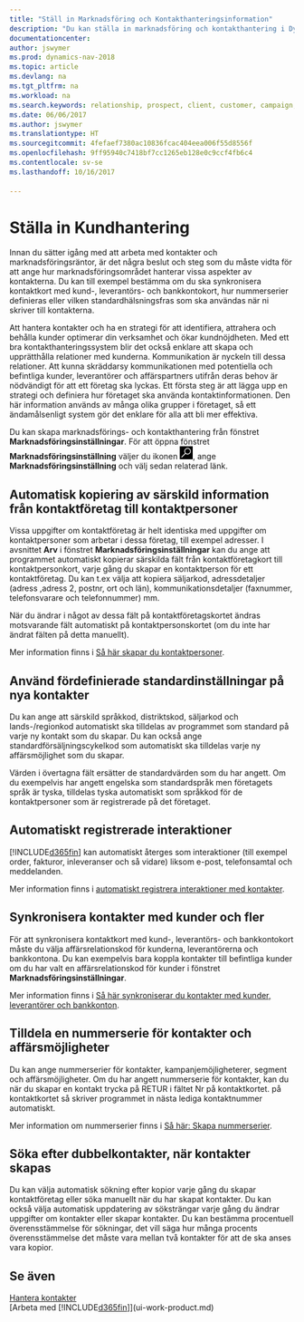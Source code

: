 ```yaml
---
title: "Ställ in Marknadsföring och Kontakthanteringsinformation"
description: "Du kan ställa in marknadsföring och kontakthantering i Dynamics NAV för att optimera relationer med potentiella kunder eller kunder och förbättra kampanjer och erbjudanden."
documentationcenter: 
author: jswymer
ms.prod: dynamics-nav-2018
ms.topic: article
ms.devlang: na
ms.tgt_pltfrm: na
ms.workload: na
ms.search.keywords: relationship, prospect, client, customer, campaign, promo
ms.date: 06/06/2017
ms.author: jswymer
ms.translationtype: HT
ms.sourcegitcommit: 4fefaef7380ac10836fcac404eea006f55d8556f
ms.openlocfilehash: 9ff95940c7418bf7cc1265eb128e0c9ccf4fb6c4
ms.contentlocale: sv-se
ms.lasthandoff: 10/16/2017

---
```

# <a name="setting-up-relationship-management"></a>Ställa in Kundhantering
Innan du sätter igång med att arbeta med kontakter och marknadsföringsräntor, är det några beslut och steg som du måste vidta för att ange hur marknadsföringsområdet hanterar vissa aspekter av kontakterna. Du kan till exempel bestämma om du ska synkronisera kontaktkort med kund-, leverantörs- och bankkontokort, hur nummerserier definieras eller vilken standardhälsningsfras som ska användas när ni skriver till kontakterna.

Att hantera kontakter och ha en strategi för att identifiera, attrahera och behålla kunder optimerar din verksamhet och ökar kundnöjdheten. Med ett bra kontakthanteringssystem blir det också enklare att skapa och upprätthålla relationer med kunderna. Kommunikation är nyckeln till dessa relationer. Att kunna skräddarsy kommunikationen med potentiella och befintliga kunder, leverantörer och affärspartners utifrån deras behov är nödvändigt för att ett företag ska lyckas. Ett första steg är att lägga upp en strategi och definiera hur företaget ska använda kontaktinformationen. Den här information används av många olika grupper i företaget, så ett ändamålsenligt system gör det enklare för alla att bli mer effektiva.

Du kan skapa marknadsförings- och kontakthantering från fönstret **Marknadsföringsinställningar**. För att öppna fönstret **Marknadsföringsinställning** väljer du ikonen ![Sök efter sida eller rapport](media/ui-search/search_small.png "ikonen Sök efter sida eller rapport"), ange **Marknadsföringsinställning** och välj sedan relaterad länk.

## <a name="automatically-copying-specific-information-from-the-contact-companies-to-the-contact-persons"></a>Automatisk kopiering av särskild information från kontaktföretag till kontaktpersoner
Vissa uppgifter om kontaktföretag är helt identiska med uppgifter om kontaktpersoner som arbetar i dessa företag, till exempel adresser. I avsnittet **Arv** i fönstret **Marknadsföringsinställningar** kan du ange att programmet automatiskt kopierar särskilda fält från kontaktföretagkort till kontaktpersonkort, varje gång du skapar en kontaktperson för ett kontaktföretag. Du kan t.ex välja att kopiera säljarkod, adressdetaljer (adress ,adress 2, postnr, ort och län), kommunikationsdetaljer (faxnummer, telefonsvarare och telefonnummer) mm.

När du ändrar i något av dessa fält på kontaktföretagskortet ändras motsvarande fält automatiskt på kontaktpersonskortet (om du inte har ändrat fälten på detta manuellt).

Mer information finns i [Så här skapar du kontaktpersoner](marketing-how-create-contact-persons.md).

## <a name="using-predefined-defaults-on-new-contacts"></a>Använd fördefinierade standardinställningar på nya kontakter
Du kan ange att särskild språkkod, distriktskod, säljarkod och lands-/regionkod automatiskt ska tilldelas av programmet som standard på varje ny kontakt som du skapar. Du kan också ange standardförsäljningscykelkod som automatiskt ska tilldelas varje ny affärsmöjlighet som du skapar.

Värden i övertagna fält ersätter de standardvärden som du har angett. Om du exempelvis har angett engelska som standardspråk men företagets språk är tyska, tilldelas tyska automatiskt som språkkod för de kontaktpersoner som är registrerade på det företaget.

<!--You can also setup a default salutation that the program automatically assigns to your contacts. You can use these salutations in your interaction template attachments (for example, Microsoft Word documents). When setting up a default salutation, you can enter a salutation text and a salutation format. For example, if the salutation text is Dear, and the salutation format is Salutation Text + Title + Name, the program will automatically enter Dear Mr. John Smith as a salutation for a contact called John Smith.-->

## <a name="automatically-recording-interactions"></a>Automatiskt registrerade interaktioner
[!INCLUDE[d365fin](includes/d365fin_md.md)] kan automatiskt återges som interaktioner (till exempel order, fakturor, inleveranser och så vidare) liksom e-post, telefonsamtal och meddelanden.

Mer information finns i [automatiskt registrera interaktioner med kontakter](marketing-auto-record-interactions.md).

## <a name="synchronizing-contacts-with-customers-and-more"></a>Synkronisera kontakter med kunder och fler
För att synkronisera kontaktkort med kund-, leverantörs- och bankkontokort måste du välja affärsrelationskod för kunderna, leverantörerna och bankkontona. Du kan exempelvis bara koppla kontakter till befintliga kunder om du har valt en affärsrelationskod för kunder i fönstret **Marknadsföringsinställningar**.

Mer information finns i [Så här synkroniserar du kontakter med kunder, leverantörer och bankkonton](marketing-synchronize-contacts-customers-vendors-bank-accounts.md).

## <a name="assigning-a-number-series-to-contacts-and-opportunities"></a>Tilldela en nummerserie för kontakter och affärsmöjligheter
Du kan ange nummerserier för kontakter, kampanjemöjligheterer, segment och affärsmöjligheter. Om du har angett nummerserie för kontakter, kan du när du skapar en kontakt trycka på  RETUR i fältet Nr på kontaktkortet. på kontaktkortet så skriver programmet in nästa lediga kontaktnummer automatiskt.

Mer information om nummerserier finns i [Så här: Skapa nummerserier](ui-create-number-series.md).

## <a name="searching-for-duplicate-contacts-when-contacts-are-created"></a>Söka efter dubbelkontakter, när kontakter skapas
Du kan välja automatisk sökning efter kopior varje gång du skapar kontaktföretag eller söka manuellt när du har skapat kontakter. Du kan också välja automatisk uppdatering av söksträngar varje gång du ändrar uppgifter om kontakter eller skapar kontakter. Du kan bestämma procentuell överensstämmelse för sökningar, det vill säga hur många procents överensstämmelse det måste vara mellan två kontakter för att de ska anses vara kopior.

## <a name="see-also"></a>Se även
[Hantera kontakter](marketing-contacts.md)  
[Arbeta med [!INCLUDE[d365fin](includes/d365fin_md.md)]](ui-work-product.md)  

